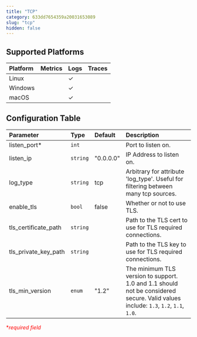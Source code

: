```yaml
---
title: "TCP"
category: 633dd7654359a20031653089
slug: "tcp"
hidden: false
---
```

## Supported Platforms

| Platform | Metrics | Logs | Traces |
| :------- | :------ | :--- | :----- |
| Linux    |         | ✓    |        |
| Windows  |         | ✓    |        |
| macOS    |         | ✓    |        |

## Configuration Table

| Parameter            | Type     | Default   | Description                                                                                                                        |
| :------------------- | :------- | :-------- | :--------------------------------------------------------------------------------------------------------------------------------- |
| listen_port\*        | `int`    |           | Port to listen on.                                                                                                                 |
| listen_ip            | `string` | "0.0.0.0" | IP Address to listen on.                                                                                                           |
| log_type             | `string` | tcp       | Arbitrary for attribute 'log_type'. Useful for filtering between many tcp sources.                                                 |
| enable_tls           | `bool`   | false     | Whether or not to use TLS.                                                                                                         |
| tls_certificate_path | `string` |           | Path to the TLS cert to use for TLS required connections.                                                                          |
| tls_private_key_path | `string` |           | Path to the TLS key to use for TLS required connections.                                                                           |
| tls_min_version      | `enum`   | "1.2"     | The minimum TLS version to support. 1.0 and 1.1 should not be considered secure. Valid values include: `1.3`, `1.2`, `1.1`, `1.0`. |

<span style="color:red">\*_required field_</span>